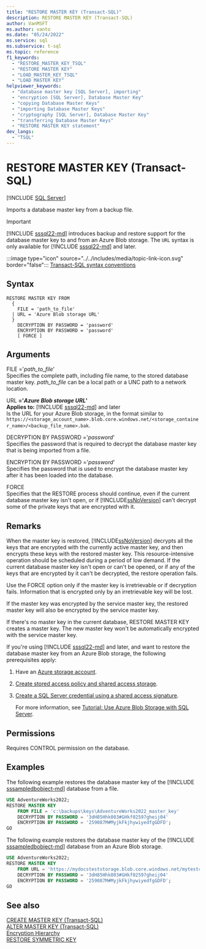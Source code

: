 ```yaml
---
title: "RESTORE MASTER KEY (Transact-SQL)"
description: RESTORE MASTER KEY (Transact-SQL)
author: VanMSFT
ms.author: vanto
ms.date: "05/24/2022"
ms.service: sql
ms.subservice: t-sql
ms.topic: reference
f1_keywords:
  - "RESTORE_MASTER_KEY_TSQL"
  - "RESTORE MASTER KEY"
  - "LOAD_MASTER_KEY_TSQL"
  - "LOAD MASTER KEY"
helpviewer_keywords:
  - "database master key [SQL Server], importing"
  - "encryption [SQL Server], Database Master Key"
  - "copying Database Master Keys"
  - "importing Database Master Keys"
  - "cryptography [SQL Server], Database Master Key"
  - "transferring Database Master Keys"
  - "RESTORE MASTER KEY statement"
dev_langs:
  - "TSQL"
---
```

# RESTORE MASTER KEY (Transact-SQL)

[!INCLUDE [SQL Server](../../includes/applies-to-version/sqlserver.md)]

  Imports a database master key from a backup file.  

> [!IMPORTANT]
> [!INCLUDE [sssql22-md](../../includes/sssql22-md.md)] introduces backup and restore support for the database master key to and from an Azure Blob storage. The `URL` syntax is only available for [!INCLUDE [sssql22-md](../../includes/sssql22-md.md)] and later.
  
 :::image type="icon" source="../../includes/media/topic-link-icon.svg" border="false"::: [Transact-SQL syntax conventions](../../t-sql/language-elements/transact-sql-syntax-conventions-transact-sql.md)  
  
## Syntax  
  
```syntaxsql
RESTORE MASTER KEY FROM 
  {
    FILE = 'path_to_file'
  | URL = 'Azure Blob storage URL'
  }  
    DECRYPTION BY PASSWORD = 'password'  
    ENCRYPTION BY PASSWORD = 'password'  
    [ FORCE ]  
```
  
## Arguments

 FILE ='*path_to_file*'  
 Specifies the complete path, including file name, to the stored database master key. *path_to_file* can be a local path or a UNC path to a network location.  

 URL **='***Azure Blob storage URL***'**   
 **Applies to:** [!INCLUDE [sssql22-md](../../includes/sssql22-md.md)] and later   
 Is the URL for your Azure Blob storage, in the format similar to `https://<storage_account_name>.blob.core.windows.net/<storage_container_name>/<backup_file_name>.bak`.
  
 DECRYPTION BY PASSWORD ='*password*'  
 Specifies the password that is required to decrypt the database master key that is being imported from a file.  
  
 ENCRYPTION BY PASSWORD ='*password*'  
 Specifies the password that is used to encrypt the database master key after it has been loaded into the database.  
  
 FORCE  
 Specifies that the RESTORE process should continue, even if the current database master key isn't open, or if [!INCLUDE[ssNoVersion](../../includes/ssnoversion-md.md)] can't decrypt some of the private keys that are encrypted with it.  
  
## Remarks

 When the master key is restored, [!INCLUDE[ssNoVersion](../../includes/ssnoversion-md.md)] decrypts all the keys that are encrypted with the currently active master key, and then encrypts these keys with the restored master key. This resource-intensive operation should be scheduled during a period of low demand. If the current database master key isn't open or can't be opened, or if any of the keys that are encrypted by it can't be decrypted, the restore operation fails.  
  
 Use the FORCE option only if the master key is irretrievable or if decryption fails. Information that is encrypted only by an irretrievable key will be lost.  
  
 If the master key was encrypted by the service master key, the restored master key will also be encrypted by the service master key.  
  
 If there's no master key in the current database, RESTORE MASTER KEY creates a master key. The new master key won't be automatically encrypted with the service master key.  

 If you're using [!INCLUDE [sssql22-md](../../includes/sssql22-md.md)] and later, and want to restore the database master key from an Azure Blob storage, the following prerequisites apply:

 1. Have an [Azure storage account](/azure/storage/common/storage-account-create).
 1. [Create stored access policy and shared access storage](../../relational-databases/tutorial-use-azure-blob-storage-service-with-sql-server-2016.md#1---create-stored-access-policy-and-shared-access-storage).
 1. [Create a SQL Server credential using a shared access signature](../../relational-databases/tutorial-use-azure-blob-storage-service-with-sql-server-2016.md#2---create-a-sql-server-credential-using-a-shared-access-signature).

    For more information, see [Tutorial: Use Azure Blob Storage with SQL Server](../../relational-databases/tutorial-use-azure-blob-storage-service-with-sql-server-2016.md).
  
## Permissions

 Requires CONTROL permission on the database.  
  
## Examples

 The following example restores the database master key of the [!INCLUDE [sssampledbobject-md](../../includes/sssampledbobject-md.md)] database from a file.  
  
```sql  
USE AdventureWorks2022;  
RESTORE MASTER KEY   
    FROM FILE = 'c:\backups\keys\AdventureWorks2022_master_key'   
    DECRYPTION BY PASSWORD = '3dH85Hhk003#GHkf02597gheij04'   
    ENCRYPTION BY PASSWORD = '259087M#MyjkFkjhywiyedfgGDFD';  
GO  
```  
  
 The following example restores the database master key of the [!INCLUDE [sssampledbobject-md](../../includes/sssampledbobject-md.md)] database from an Azure Blob storage.  
  
```sql  
USE AdventureWorks2022;  
RESTORE MASTER KEY   
    FROM URL = 'https://mydocsteststorage.blob.core.windows.net/mytestcontainer/AdventureWorks2022_master_key.bak'   
    DECRYPTION BY PASSWORD = '3dH85Hhk003#GHkf02597gheij04'   
    ENCRYPTION BY PASSWORD = '259087M#MyjkFkjhywiyedfgGDFD';  
GO  
```  

## See also

 [CREATE MASTER KEY &#40;Transact-SQL&#41;](../../t-sql/statements/create-master-key-transact-sql.md)   
 [ALTER MASTER KEY &#40;Transact-SQL&#41;](../../t-sql/statements/alter-master-key-transact-sql.md)   
 [Encryption Hierarchy](../../relational-databases/security/encryption/encryption-hierarchy.md)  
 [RESTORE SYMMETRIC KEY](restore-symmetric-key-transact-sql.md)
